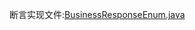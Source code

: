 断言实现文件:[BusinessResponseEnum.java](..%2F..%2Facedia-common-core%2Fsrc%2Fmain%2Fjava%2Fcom%2Facedia%2Fcommon%2Fcore%2Fasserts%2Fimpl%2FBusinessResponseEnum.java)
